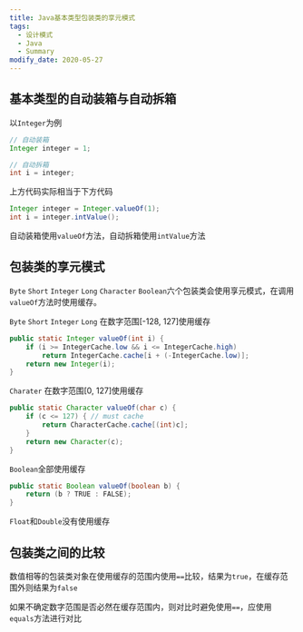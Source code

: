 ```yaml
---
title: Java基本类型包装类的享元模式
tags: 
  - 设计模式
  - Java
  - Summary
modify_date: 2020-05-27
---
```


## 基本类型的自动装箱与自动拆箱

以`Integer`为例

<!--more-->

```java
// 自动装箱
Integer integer = 1;

// 自动拆箱
int i = integer;
```

上方代码实际相当于下方代码

```java
Integer integer = Integer.valueOf(1);
int i = integer.intValue();
```

自动装箱使用`valueOf`方法，自动拆箱使用`intValue`方法

## 包装类的享元模式

`Byte` `Short` `Integer` `Long` `Character` `Boolean`六个包装类会使用享元模式，在调用`valueOf`方法时使用缓存。

`Byte` `Short` `Integer` `Long` 在数字范围[-128, 127]使用缓存

```java
public static Integer valueOf(int i) {
    if (i >= IntegerCache.low && i <= IntegerCache.high)
        return IntegerCache.cache[i + (-IntegerCache.low)];
    return new Integer(i);
}
```

`Charater` 在数字范围[0, 127]使用缓存

```java
public static Character valueOf(char c) {
    if (c <= 127) { // must cache
        return CharacterCache.cache[(int)c];
    }
    return new Character(c);
}
```

`Boolean`全部使用缓存

```java
public static Boolean valueOf(boolean b) {
    return (b ? TRUE : FALSE);
}
```

`Float`和`Double`没有使用缓存

## 包装类之间的比较

数值相等的包装类对象在使用缓存的范围内使用`==`比较，结果为`true`，在缓存范围外则结果为`false`

如果不确定数字范围是否必然在缓存范围内，则对比时避免使用`==`，应使用`equals`方法进行对比

